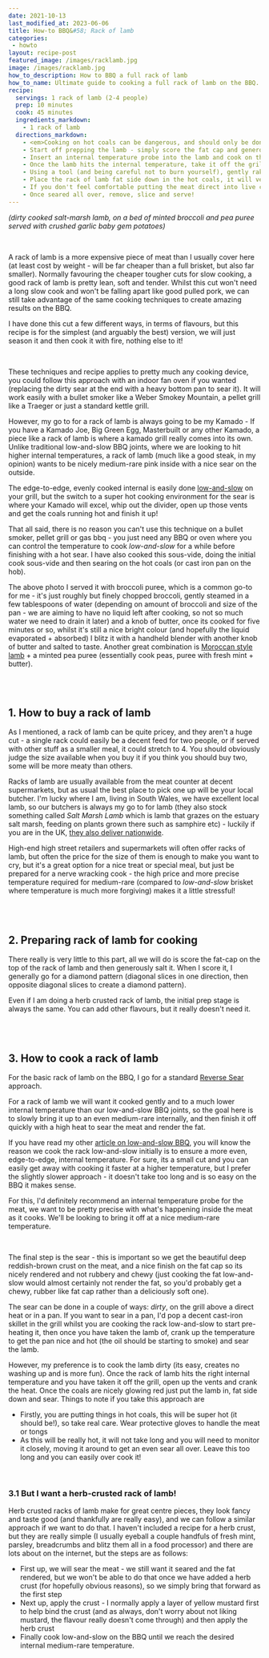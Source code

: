 ```yaml
---
date: 2021-10-13
last_modified_at: 2023-06-06
title: How-to BBQ&#58; Rack of lamb
categories:
 - howto
layout: recipe-post
featured_image: /images/racklamb.jpg
image: /images/racklamb.jpg
how_to_description: How to BBQ a full rack of lamb
how_to_name: Ultimate guide to cooking a full rack of lamb on the BBQ.
recipe:
  servings: 1 rack of lamb (2-4 people)
  prep: 10 minutes
  cook: 45 minutes
  ingredients_markdown:
    - 1 rack of lamb
  directions_markdown:
    - <em>Cooking on hot coals can be dangerous, and should only be done if you are confident using a BBQ and live fire. Make sure you have appropriate protective wear and tools to avoid getting burnt, and take care!</em>
    - Start off prepping the lamb - simply score the fat cap and generously salt the lamb all over.
    - Insert an internal temperature probe into the lamb and cook on the grill nice and low, about 110C/225F degrees. We are looking for a target temperature of around 50C (adjust if you have a particular preference for done-ness, but this works well for me). It shouldn't take more than 45 minutes.
    - Once the lamb hits the internal temperature, take it off the grill and crank up the heat - open all the vents and get the coals nice and hot.
    - Using a tool (and being careful not to burn yourself), gently rake the coals to knock any excess ash off.
    - Place the rack of lamb fat side down in the hot coals, it will very quickly start to sear, monitor it closely, checking and turning if necessary every few seconds
    - If you don't feel comfortable putting the meat direct into live coals, or don't have that available the sear can be done in a hot, heavy bottom frying pan (a cast iron skillet a good option if you have one) - even if not using the live fire, its important to still sear the lamb to properly render the fat so its nicely crisp on the outside and not chewy.
    - Once seared all over, remove, slice and serve!
---
```

_(dirty cooked salt-marsh lamb, on a bed of minted broccoli and pea puree served with crushed garlic baby gem potatoes)_

<br>

A rack of lamb is a more expensive piece of meat than I usually cover here (at least cost by weight - will be far cheaper than a full brisket, but also far smaller). Normally favouring the cheaper tougher cuts for slow cooking, a good rack of lamb is pretty lean, soft and tender. Whilst this cut won't need a long slow cook and won't be falling apart like good pulled pork, we can still take advantage of the same cooking techniques to create amazing results on the BBQ.

I have done this cut a few different ways, in terms of flavours, but this recipe is for the simplest (and arguably the best) version, we will just season it and then cook it with fire, nothing else to it!

<br>

These techniques and recipe applies to pretty much any cooking device, you could follow this approach with an indoor fan oven if you wanted (replacing the dirty sear at the end with a heavy bottom pan to sear it). It will work easily with a bullet smoker like a Weber Smokey Mountain, a pellet grill like a Traeger or just a standard kettle grill.

However, my go to for a rack of lamb is always going to be my Kamado - If you have a Kamado Joe, Big Green Egg, Masterbuilt or any other Kamado, a piece like a rack of lamb is where a kamado grill really comes into its own.  Unlike traditional low-and-slow BBQ joints, where we are looking to hit higher internal temperatures, a rack of lamb (much like a good steak, in my opinion) wants to be nicely medium-rare pink inside with a nice sear on the outside.

The edge-to-edge, evenly cooked internal is easily done <a href="https://www.robbishfood.com/science/2021/02/27/science-low-slow-bbq/" target="_blank">low-and-slow</a> on your grill, but the switch to a super hot cooking environment for the sear is where your Kamado will excel, whip out the divider, open up those vents and get the coals running hot and finish it up!

That all said, there is no reason you can't use this technique on a bullet smoker, pellet grill or gas bbq - you just need any BBQ or oven where you can control the temperature to cook _low-and-slow_ for a while before finishing with a hot sear. I have also cooked this sous-vide, doing the initial cook sous-vide and then searing on the hot coals (or cast iron pan on the hob).

The above photo I served it with broccoli puree, which is a common go-to for me - it's just roughly but finely chopped broccoli, gently steamed in a few tablespoons of water (depending on amount of broccoli and size of the pan - we are aiming to have no liquid left after cooking, so not so much water we need to drain it later) and a knob of butter, once its cooked for five minutes or so, whilst it's still a nice bright colour (and hopefully the liquid evaporated + absorbed) I blitz it with a handheld blender with another knob of butter and salted to taste. Another great combination is <a href="https://www.robbishfood.com/recipes/2023/06/06/moroccan-style-spice-mix/" target="_blank">Moroccan style lamb</a> + a minted pea puree (essentially cook peas, puree with fresh mint + butter).

<br>
<br>

## 1. How to buy a rack of lamb
As I mentioned, a rack of lamb can be quite pricey, and they aren't a huge cut - a single rack could easily be a decent feed for two people, or if served with other stuff as a smaller meal, it could stretch to 4. You should obviously judge the size available when you buy it if you think you should buy two, some will be more meaty than others.

Racks of lamb are usually available from the meat counter at decent supermarkets, but as usual the best place to pick one up will be your local butcher. I'm lucky where I am, living in South Wales, we have excellent local lamb, so our butchers is always my go to for lamb (they also stock something called _Salt Marsh Lamb_ which is lamb that grazes on the estuary salt marsh, feeding on plants grown there such as samphire etc) - luckily if you are in the UK, <a href="https://www.tuckersbutchers.com/" target="_blank">they also deliver nationwide</a>.

High-end high street retailers and supermarkets will often offer racks of lamb, but often the price for the size of them is enough to make you want to cry, but it's a great option for a nice treat or special meal, but just be prepared for a nerve wracking cook - the high price and more precise temperature required for medium-rare (compared to _low-and-slow_ brisket where temperature is much more forgiving) makes it a little stressful!

<br>
<br>

## 2. Preparing rack of lamb for cooking
There really is very little to this part, all we will do is score the fat-cap on the top of the rack of lamb and then generously salt it. When I score it, I generally go for a diamond pattern (diagonal slices in one direction, then opposite diagonal slices to create a diamond pattern).

Even if I am doing a herb crusted rack of lamb, the initial prep stage is always the same. You can add other flavours, but it really doesn't need it.

<br>
<br>

## 3. How to cook a rack of lamb
For the basic rack of lamb on the BBQ, I go for a standard <a href="https://www.robbishfood.com/science/2021/01/01/reverse-sear-caveman-steaks/" target="_blank">Reverse Sear</a> approach.

For a rack of lamb we will want it cooked gently and to a much lower internal temperature than our low-and-slow BBQ joints, so the goal here is to slowly bring it up to an even medium-rare internally, and then finish it off quickly with a high heat to sear the meat and render the fat.

If you have read my other <a href="https://www.robbishfood.com/science/2021/02/27/science-low-slow-bbq/" target="_blank">article on low-and-slow BBQ</a>, you will know the reason we cook the rack low-and-slow initially is to ensure a more even, edge-to-edge, internal temperature. For sure, its a small cut and you can easily get away with cooking it faster at a higher temperature, but I prefer the slightly slower approach - it doesn't take too long and is so easy on the BBQ it makes sense.

For this, I'd definitely recommend an internal temperature probe for the meat, we want to be pretty precise with what's happening inside the meat as it cooks. We'll be looking to bring it off at a nice medium-rare temperature.

<br>

The final step is the sear - this is important so we get the beautiful deep reddish-brown crust on the meat, and a nice finish on the fat cap so its nicely rendered and not rubbery and chewy (just cooking the fat low-and-slow would almost certainly not render the fat, so you'd probably get a chewy, rubber like fat cap rather than a deliciously soft one).

The sear can be done in a couple of ways: _dirty_, on the grill above a direct heat or in a pan. If you want to sear in a pan, I'd pop a decent cast-iron skillet in the grill whilst you are cooking the rack low-and-slow to start pre-heating it, then once you have taken the lamb of, crank up the temperature to get the pan nice and hot (the oil should be starting to smoke) and sear the lamb.

However, my preference is to cook the lamb dirty (its easy, creates no washing up and is more fun).
Once the rack of lamb hits the right internal temperature and you have taken it off the grill, open up the vents and crank the heat. Once the coals are nicely glowing red just put the lamb in, fat side down and sear. Things to note if you take this approach are
- Firstly, you are putting things in hot coals, this will be super hot (it should be!), so take real care. Wear protective gloves to handle the meat or tongs
- As this will be really hot, it will not take long and you will need to monitor it closely, moving it around to get an even sear all over. Leave this too long and you can easily over cook it!

<br>

### 3.1 But I want a herb-crusted rack of lamb!
Herb crusted racks of lamb make for great centre pieces, they look fancy and taste good (and thankfully are really easy), and we can follow a similar approach if we want to do that. I haven't included a recipe for a herb crust, but they are really simple (I usually eyeball a couple handfuls of fresh mint, parsley, breadcrumbs and blitz them all in a food processor) and there are lots about on the internet, but the steps are as follows:
- First up, we will sear the meat - we still want it seared and the fat rendered, but we won't be able to do that once we have added a herb crust (for hopefully obvious reasons), so we simply bring that forward as the first step
- Next up, apply the crust - I normally apply a layer of yellow mustard first to help bind the crust (and as always, don't worry about not liking mustard, the flavour really doesn't come through) and then apply the herb crust
- Finally cook low-and-slow on the BBQ until we reach the desired internal medium-rare temperature.

<br>
<br>
